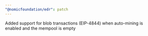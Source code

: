 ```yaml
---
"@nomicfoundation/edr": patch
---
```


Added support for blob transactions (EIP-4844) when auto-mining is enabled and the mempool is empty
